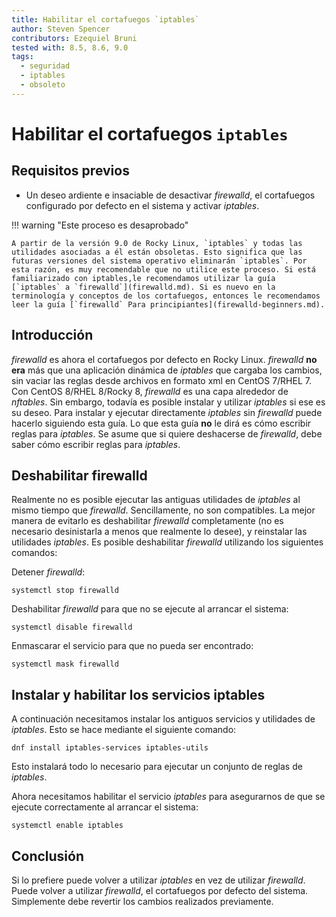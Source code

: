 ```yaml
---
title: Habilitar el cortafuegos `iptables`
author: Steven Spencer
contributors: Ezequiel Bruni
tested with: 8.5, 8.6, 9.0
tags:
  - seguridad
  - iptables
  - obsoleto
---
```


# Habilitar el cortafuegos `iptables`

## Requisitos previos

* Un deseo ardiente e insaciable de desactivar _firewalld_, el cortafuegos configurado por defecto en el sistema y activar _iptables_.

!!! warning "Este proceso es desaprobado"

    A partir de la versión 9.0 de Rocky Linux, `iptables` y todas las utilidades asociadas a él están obsoletas. Esto significa que las futuras versiones del sistema operativo eliminarán `iptables`. Por esta razón, es muy recomendable que no utilice este proceso. Si está familiarizado con iptables,le recomendamos utilizar la guía [`iptables` a `firewalld`](firewalld.md). Si es nuevo en la terminología y conceptos de los cortafuegos, entonces le recomendamos leer la guía [`firewalld` Para principiantes](firewalld-beginners.md).

## Introducción

_firewalld_ es ahora el cortafuegos por defecto en Rocky Linux. _firewalld_ **no era** más que una aplicación dinámica de _iptables_ que cargaba los cambios, sin vaciar las reglas desde archivos en formato xml en CentOS 7/RHEL 7.  Con CentOS 8/RHEL 8/Rocky 8, _firewalld_ es una capa alrededor de _nftables_. Sin embargo, todavía es posible instalar y utilizar _iptables_ si ese es su deseo. Para instalar y ejecutar directamente _iptables_ sin _firewalld_ puede hacerlo siguiendo esta guía. Lo que esta guía **no** le dirá es cómo escribir reglas para _iptables_. Se asume que si quiere deshacerse de _firewalld_, debe saber cómo escribir reglas para _iptables_.

## Deshabilitar firewalld

Realmente no es posible ejecutar las antiguas utilidades de _iptables_ al mismo tiempo que _firewalld_. Sencillamente, no son compatibles. La mejor manera de evitarlo es deshabilitar _firewalld_ completamente (no es necesario desinistarla a menos que realmente lo desee), y reinstalar las utilidades _iptables_. Es posible deshabilitar _firewalld_ utilizando los siguientes comandos:

Detener _firewalld_:

`systemctl stop firewalld`

Deshabilitar _firewalld_ para que no se ejecute al arrancar el sistema:

`systemctl disable firewalld`

Enmascarar el servicio para que no pueda ser encontrado:

`systemctl mask firewalld`

## Instalar y habilitar los servicios iptables

A continuación necesitamos instalar los antiguos servicios y utilidades de _iptables_. Esto se hace mediante el siguiente comando:

`dnf install iptables-services iptables-utils`

Esto instalará todo lo necesario para ejecutar un conjunto de reglas de _iptables_.

Ahora necesitamos habilitar el servicio _iptables_ para asegurarnos de que se ejecute correctamente al arrancar el sistema:

`systemctl enable iptables`

## Conclusión

Si lo prefiere puede volver a utilizar _iptables_ en vez de utilizar _firewalld_. Puede volver a utilizar _firewalld_, el cortafuegos por defecto del sistema. Simplemente debe revertir los cambios realizados previamente.
